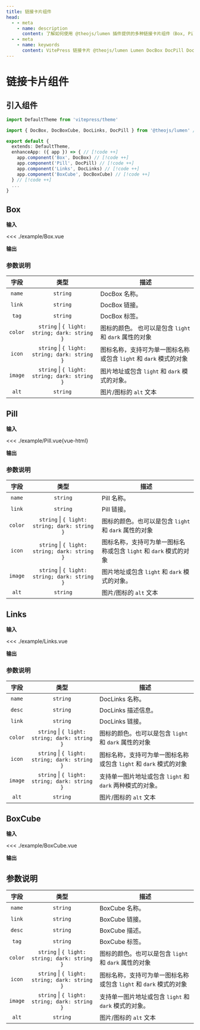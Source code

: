 ```yaml
---
title: 链接卡片组件
head:
  - - meta
    - name: description
      content: 了解如何使用 @theojs/lumen 插件提供的多种链接卡片组件（Box, Pill, Links, BoxCube）在 VitePress 站点中创建美观且信息丰富的链接展示。本指南包含各组件的引入、使用示例和参数说明，支持 Iconify 图标和明暗模式。
  - - meta
    - name: keywords
      content: VitePress 链接卡片 @theojs/lumen Lumen DocBox DocPill DocLinks DocBoxCube UI组件 Vue组件 卡片组件 信息展示 Iconify theojs VitePress插件 light/dark模式 自定义链接
---
```


# 链接卡片组件

## 引入组件

```ts [.vitepress/theme/index.ts]
import DefaultTheme from 'vitepress/theme'

import { DocBox, DocBoxCube, DocLinks, DocPill } from '@theojs/lumen' // [!code ++]

export default {
  extends: DefaultTheme,
  enhanceApp: ({ app }) => { // [!code ++]
    app.component('Box', DocBox) // [!code ++]
    app.component('Pill', DocPill) // [!code ++]
    app.component('Links', DocLinks) // [!code ++]
    app.component('BoxCube', DocBoxCube) // [!code ++]
  } // [!code ++]
  ...
}
```

## Box

**输入**

<<< ./example/Box.vue

**输出**

<!--@include: ./example/Box.vue-->

### 参数说明

|  字段   |                     类型                      | 描述                                                                                                                                                                                                                           |
| :-----: | :-------------------------------------------: | ------------------------------------------------------------------------------------------------------------------------------------------------------------------------------------------------------------------------------ |
| `name`  |                   `string`                    | DocBox 名称。                                                                                                                                                                                                                  |
| `link`  |                   `string`                    | DocBox 链接。                                                                                                                                                                                                                  |
|  `tag`  |                   `string`                    | <Badge text="可选" /> DocBox 标签。                                                                                                                                                                                            |
| `color` | `string` \| `{ light: string; dark: string }` | <Badge text="可选" /> 图标的颜色。 也可以是包含 `light` 和 `dark` 属性的对象                                                                                                                                                   |
| `icon`  | `string` \| `{ light: string; dark: string }` | <Badge text="可选" /> 图标名称，支持<Pill name="iconify 图标" link="https://icon-sets.iconify.design/" icon="line-md:iconify2-static" color="#1769AA" alt="iconify icon" />可为单一图标名称或包含 `light` 和 `dark` 模式的对象 |
| `image` | `string` \| `{ light: string; dark: string }` | <Badge text="可选" /> 图片地址或包含 `light` 和 `dark` 模式的对象。                                                                                                                                                            |
|  `alt`  |                   `string`                    | <Badge text="可选" /> 图片/图标的 `alt` 文本                                                                                                                                                                                   |

## Pill

**输入**

<<< ./example/Pill.vue{vue-html}

**输出**

<!--@include: ./example/Pill.vue-->

### 参数说明

|  字段   |                     类型                      | 描述                                                                                                                                                                                                                           |
| :-----: | :-------------------------------------------: | ------------------------------------------------------------------------------------------------------------------------------------------------------------------------------------------------------------------------------ |
| `name`  |                   `string`                    | Pill 名称。                                                                                                                                                                                                                    |
| `link`  |                   `string`                    | <Badge text="可选" />Pill 链接。                                                                                                                                                                                               |
| `color` | `string` \| `{ light: string; dark: string }` | <Badge text="可选" /> 图标的颜色。也可以是包含 `light` 和 `dark` 属性的对象                                                                                                                                                    |
| `icon`  | `string` \| `{ light: string; dark: string }` | <Badge text="可选" /> 图标名称，支持<Pill name="iconify 图标" link="https://icon-sets.iconify.design/" icon="line-md:iconify2-static" color="#1769AA" alt="iconify icon" />可为单一图标名称或包含 `light` 和 `dark` 模式的对象 |
| `image` | `string` \| `{ light: string; dark: string }` | <Badge text="可选" /> 图片地址或包含 `light` 和 `dark` 模式的对象。                                                                                                                                                            |
|  `alt`  |                   `string`                    | <Badge text="可选" /> 图片/图标的 `alt` 文本                                                                                                                                                                                   |

## Links

**输入**

<<< ./example/Links.vue

**输出**

<!--@include: ./example/Links.vue-->

### 参数说明

|  字段   |                     类型                      | 描述                                                                                                                                                                                                                           |
| :-----: | :-------------------------------------------: | ------------------------------------------------------------------------------------------------------------------------------------------------------------------------------------------------------------------------------ |
| `name`  |                   `string`                    | DocLinks 名称。                                                                                                                                                                                                                |
| `desc`  |                   `string`                    | <Badge text="可选" /> DocLinks 描述信息。                                                                                                                                                                                      |
| `link`  |                   `string`                    | DocLinks 链接。                                                                                                                                                                                                                |
| `color` | `string` \| `{ light: string; dark: string }` | <Badge text="可选" /> 图标的颜色。也可以是包含 `light` 和 `dark` 属性的对象                                                                                                                                                    |
| `icon`  | `string` \| `{ light: string; dark: string }` | <Badge text="可选" /> 图标名称，支持<Pill name="iconify 图标" link="https://icon-sets.iconify.design/" icon="line-md:iconify2-static" color="#1769AA" alt="iconify icon" />可为单一图标名称或包含 `light` 和 `dark` 模式的对象 |
| `image` | `string` \| `{ light: string; dark: string }` | <Badge text="可选" /> 支持单一图片地址或包含 `light` 和 `dark` 两种模式的对象。                                                                                                                                                |
|  `alt`  |                   `string`                    | <Badge text="可选" /> 图片/图标的 `alt` 文本                                                                                                                                                                                   |

## BoxCube

**输入**

<<< ./example/BoxCube.vue

**输出**

<!--@include: ./example/BoxCube.vue-->

## 参数说明

|  字段   |                     类型                      | 描述                                                                                                                                                                                                                           |
| :-----: | :-------------------------------------------: | ------------------------------------------------------------------------------------------------------------------------------------------------------------------------------------------------------------------------------ |
| `name`  |                   `string`                    | BoxCube 名称。                                                                                                                                                                                                                 |
| `link`  |                   `string`                    | BoxCube 链接。                                                                                                                                                                                                                 |
| `desc`  |                   `string`                    | <Badge text="可选" /> BoxCube 描述。                                                                                                                                                                                           |
|  `tag`  |                   `string`                    | <Badge text="可选" /> BoxCube 标签。                                                                                                                                                                                           |
| `color` | `string` \| `{ light: string; dark: string }` | <Badge text="可选" /> 图标的颜色。也可以是包含 `light` 和 `dark` 属性的对象                                                                                                                                                    |
| `icon`  | `string` \| `{ light: string; dark: string }` | <Badge text="可选" /> 图标名称，支持<Pill name="iconify 图标" link="https://icon-sets.iconify.design/" icon="line-md:iconify2-static" color="#1769AA" alt="iconify icon" />可为单一图标名称或包含 `light` 和 `dark` 模式的对象 |
| `image` | `string` \| `{ light: string; dark: string }` | <Badge text="可选" /> 支持单一图片地址或包含 `light` 和 `dark` 模式的对象。                                                                                                                                                    |
|  `alt`  |                   `string`                    | <Badge text="可选" /> 图片/图标的 `alt` 文本                                                                                                                                                                                   |
